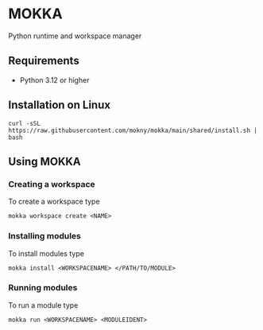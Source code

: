 # MOKKA
Python runtime and workspace manager

## Requirements
- Python 3.12 or higher

## Installation on Linux
```
curl -sSL https://raw.githubusercontent.com/mokny/mokka/main/shared/install.sh | bash
```

## Using MOKKA

### Creating a workspace
To create a workspace type
```
mokka workspace create <NAME>
```

### Installing modules
To install modules type
```
mokka install <WORKSPACENAME> </PATH/TO/MODULE>
```

### Running modules
To run a module type
```
mokka run <WORKSPACENAME> <MODULEIDENT>
```

